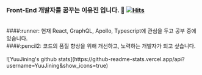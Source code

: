 ### Front-End 개발자를 꿈꾸는 이유진 입니다. 👋 [![Hits](https://hits.seeyoufarm.com/api/count/incr/badge.svg?url=https%3A%2F%2Fgithub.com%2FYuuJining&count_bg=%2379C83D&title_bg=%23555555&icon=&icon_color=%23E7E7E7&title=hits&edge_flat=false)](https://hits.seeyoufarm.com)
<br>
####:runner: 현재 React, GraphQL, Apollo, Typescript에 관심을 두고 공부 중에 있습니다.<br>
####:pencil2: 코드의 품질 향상을 위해 개선하고, 노력하는 개발자가 되고 싶습니다.    
<br>
<br>
![YuuJining's github stats](https://github-readme-stats.vercel.app/api?username=YuuJining&show_icons=true)
